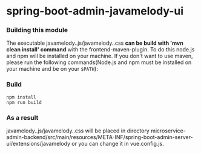 spring-boot-admin-javamelody-ui
================================

### Building this module
The executable javamelody..js/javamelody..css **can be build with 'mvn clean install' command** with the frontend-maven-plugin. To do this node.js and npm will be installed on your machine.
If you don't want to use maven, please run the following commands(Node.js and npm must be installed on your machine and be on your `$PATH`):
### Build
```shell
npm install
npm run build
```

### As a result
javamelody..js/javamelody..css will be placed in directory microservice-admin-backend/src/main/resources/META-INF/spring-boot-admin-server-ui/extensions/javamelody or you can change it in vue.config.js.
